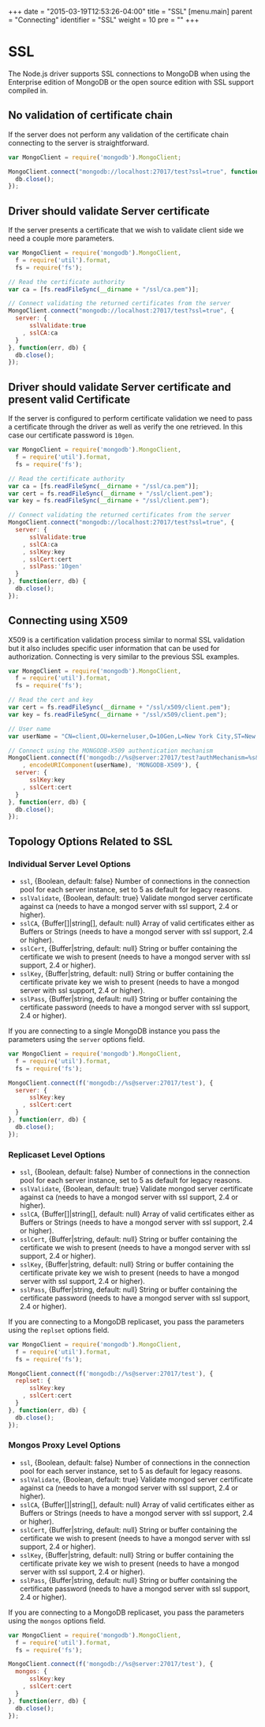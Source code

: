 +++
date = "2015-03-19T12:53:26-04:00"
title = "SSL"
[menu.main]
  parent = "Connecting"
  identifier = "SSL"
  weight = 10
  pre = "<i class='fa'></i>"
+++

# SSL

The Node.js driver supports SSL connections to MongoDB when using the Enterprise edition of MongoDB or the open source edition with SSL support compiled in.

## No validation of certificate chain

If the server does not perform any validation of the certificate chain connecting to the server is straightforward.

```js
var MongoClient = require('mongodb').MongoClient;

MongoClient.connect("mongodb://localhost:27017/test?ssl=true", function(err, db) {
  db.close();
});

```

## Driver should validate Server certificate

If the server presents a certificate that we wish to validate client side we need a couple more parameters.

```js
var MongoClient = require('mongodb').MongoClient,
  f = require('util').format,
  fs = require('fs');

// Read the certificate authority
var ca = [fs.readFileSync(__dirname + "/ssl/ca.pem")];

// Connect validating the returned certificates from the server
MongoClient.connect("mongodb://localhost:27017/test?ssl=true", {
  server: {
      sslValidate:true
    , sslCA:ca
  }
}, function(err, db) {
  db.close();
});

```

## Driver should validate Server certificate and present valid Certificate

If the server is configured to perform certificate validation we need to pass a certificate through the driver as well as verify the one retrieved. In this case our certificate password is `10gen`.

```js
var MongoClient = require('mongodb').MongoClient,
  f = require('util').format,
  fs = require('fs');

// Read the certificate authority
var ca = [fs.readFileSync(__dirname + "/ssl/ca.pem")];
var cert = fs.readFileSync(__dirname + "/ssl/client.pem");
var key = fs.readFileSync(__dirname + "/ssl/client.pem");

// Connect validating the returned certificates from the server
MongoClient.connect("mongodb://localhost:27017/test?ssl=true", {
  server: {
      sslValidate:true
    , sslCA:ca
    , sslKey:key
    , sslCert:cert
    , sslPass:'10gen'
  }
}, function(err, db) {
  db.close();
});

```

## Connecting using X509

X509 is a certification validation process similar to normal SSL validation but it also includes specific user information that can be used for authorization. Connecting is very similar to the previous SSL examples.

```js
var MongoClient = require('mongodb').MongoClient,
  f = require('util').format,
  fs = require('fs');

// Read the cert and key
var cert = fs.readFileSync(__dirname + "/ssl/x509/client.pem");
var key = fs.readFileSync(__dirname + "/ssl/x509/client.pem");

// User name
var userName = "CN=client,OU=kerneluser,O=10Gen,L=New York City,ST=New York,C=US";

// Connect using the MONGODB-X509 authentication mechanism
MongoClient.connect(f('mongodb://%s@server:27017/test?authMechanism=%s&ssl=true'
    , encodeURIComponent(userName), 'MONGODB-X509'), {
  server: {
      sslKey:key
    , sslCert:cert
  }
}, function(err, db) {
  db.close();
});

```

## Topology Options Related to SSL

### Individual Server Level Options

* `ssl`, {Boolean, default: false} Number of connections in the connection pool for each server instance, set to 5 as default for legacy reasons.
* `sslValidate`, {Boolean, default: true} Validate mongod server certificate against ca (needs to have a mongod server with ssl support, 2.4 or higher).
* `sslCA`, {Buffer[]|string[], default: null} Array of valid certificates either as Buffers or Strings (needs to have a mongod server with ssl support, 2.4 or higher).
* `sslCert`, {Buffer|string, default: null} String or buffer containing the certificate we wish to present (needs to have a mongod server with ssl support, 2.4 or higher).
* `sslKey`, {Buffer|string, default: null} String or buffer containing the certificate private key we wish to present (needs to have a mongod server with ssl support, 2.4 or higher).
* `sslPass`, {Buffer|string, default: null} String or buffer containing the certificate password (needs to have a mongod server with ssl support, 2.4 or higher).

If you are connecting to a single MongoDB instance you pass the parameters using the `server` options field.

```js
var MongoClient = require('mongodb').MongoClient,
  f = require('util').format,
  fs = require('fs');

MongoClient.connect(f('mongodb://%s@server:27017/test'), {
  server: {
      sslKey:key
    , sslCert:cert
  }
}, function(err, db) {
  db.close();
});

```

### Replicaset Level Options

* `ssl`, {Boolean, default: false} Number of connections in the connection pool for each server instance, set to 5 as default for legacy reasons.
* `sslValidate`, {Boolean, default: true} Validate mongod server certificate against ca (needs to have a mongod server with ssl support, 2.4 or higher).
* `sslCA`, {Buffer[]|string[], default: null} Array of valid certificates either as Buffers or Strings (needs to have a mongod server with ssl support, 2.4 or higher).
* `sslCert`, {Buffer|string, default: null} String or buffer containing the certificate we wish to present (needs to have a mongod server with ssl support, 2.4 or higher).
* `sslKey`, {Buffer|string, default: null} String or buffer containing the certificate private key we wish to present (needs to have a mongod server with ssl support, 2.4 or higher).
* `sslPass`, {Buffer|string, default: null} String or buffer containing the certificate password (needs to have a mongod server with ssl support, 2.4 or higher).

If you are connecting to a MongoDB replicaset, you pass the parameters using the `replset` options field.

```js
var MongoClient = require('mongodb').MongoClient,
  f = require('util').format,
  fs = require('fs');

MongoClient.connect(f('mongodb://%s@server:27017/test'), {
  replset: {
      sslKey:key
    , sslCert:cert
  }
}, function(err, db) {
  db.close();
});

```

### Mongos Proxy Level Options

* `ssl`, {Boolean, default: false} Number of connections in the connection pool for each server instance, set to 5 as default for legacy reasons.
* `sslValidate`, {Boolean, default: true} Validate mongod server certificate against ca (needs to have a mongod server with ssl support, 2.4 or higher).
* `sslCA`, {Buffer[]|string[], default: null} Array of valid certificates either as Buffers or Strings (needs to have a mongod server with ssl support, 2.4 or higher).
* `sslCert`, {Buffer|string, default: null} String or buffer containing the certificate we wish to present (needs to have a mongod server with ssl support, 2.4 or higher).
* `sslKey`, {Buffer|string, default: null} String or buffer containing the certificate private key we wish to present (needs to have a mongod server with ssl support, 2.4 or higher).
* `sslPass`, {Buffer|string, default: null} String or buffer containing the certificate password (needs to have a mongod server with ssl support, 2.4 or higher).

If you are connecting to a MongoDB replicaset, you pass the parameters using the `mongos` options field.

```js
var MongoClient = require('mongodb').MongoClient,
  f = require('util').format,
  fs = require('fs');

MongoClient.connect(f('mongodb://%s@server:27017/test'), {
  mongos: {
      sslKey:key
    , sslCert:cert
  }
}, function(err, db) {
  db.close();
});

```
